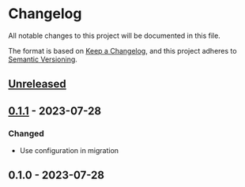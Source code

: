 # Changelog

All notable changes to this project will be documented in this file.

The format is based on [Keep a Changelog](https://keepachangelog.com/en/1.0.0/),
and this project adheres to [Semantic Versioning](https://semver.org/spec/v2.0.0.html).

<a name="unreleased"></a>
## [Unreleased]


<a name="0.1.1"></a>
## [0.1.1] - 2023-07-28
### Changed
- Use configuration in migration


<a name="0.1.0"></a>
## 0.1.0 - 2023-07-28

[Unreleased]: https://github.com/basecodeoy/package_slug/compare/0.1.1...HEAD
[0.1.1]: https://github.com/basecodeoy/package_slug/compare/0.1.0...0.1.1
